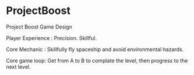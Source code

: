 # ProjectBoost

Project Boost Game Design

Player Experience :
Precision. Skillful.

Core Mechanic :
Skillfully fly spaceship and avoid environmental hazards.

Core game loop:
Get from A to B to complate the level, then progress to the next level.


